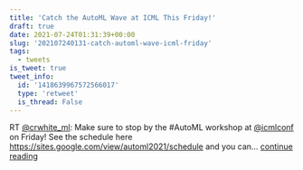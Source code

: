 ```yaml
---
title: 'Catch the AutoML Wave at ICML This Friday!'
draft: true
date: 2021-07-24T01:31:39+00:00
slug: '202107240131-catch-automl-wave-icml-friday'
tags:
  - tweets
is_tweet: true
tweet_info:
  id: '1418639967572566017'
  type: 'retweet'
  is_thread: False
---
```




RT [@crwhite_ml](https://x.com/crwhite_ml): Make sure to stop by the #AutoML workshop at [@icmlconf](https://x.com/icmlconf) on Friday! See the schedule here <https://sites.google.com/view/automl2021/schedule>
and you can… [continue reading](https://x.com/sytelus/status/1418639967572566017)
